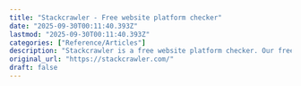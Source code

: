 ```yaml
---
title: "Stackcrawler - Free website platform checker"
date: "2025-09-30T00:11:40.393Z"
lastmod: "2025-09-30T00:11:40.393Z"
categories: ["Reference/Articles"]
description: "Stackcrawler is a free website platform checker. Our free website profiling service provides detailed insight into competitors' website stacks."
original_url: "https://stackcrawler.com/"
draft: false
---
```

